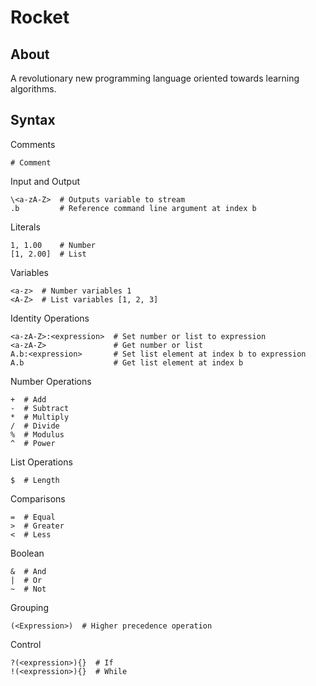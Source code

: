 Rocket
======

About
-----
A revolutionary new programming language oriented towards learning algorithms.

Syntax
------

Comments
	
	# Comment

Input and Output
	
	\<a-zA-Z>  # Outputs variable to stream
	.b         # Reference command line argument at index b
	
Literals
	
	1, 1.00    # Number
	[1, 2.00]  # List

Variables

	<a-z>  # Number variables 1
	<A-Z>  # List variables [1, 2, 3]

Identity Operations

	<a-zA-Z>:<expression>  # Set number or list to expression
	<a-zA-Z>               # Get number or list 
	A.b:<expression>       # Set list element at index b to expression
	A.b                    # Get list element at index b

Number Operations

	+  # Add
	-  # Subtract
	*  # Multiply
	/  # Divide
	%  # Modulus
	^  # Power

List Operations

	$  # Length

Comparisons

	=  # Equal 
	>  # Greater
	<  # Less

Boolean

	&  # And
	|  # Or
	~  # Not

Grouping

	(<Expression>)  # Higher precedence operation

Control

	?(<expression>){}  # If
	!(<expression>){}  # While